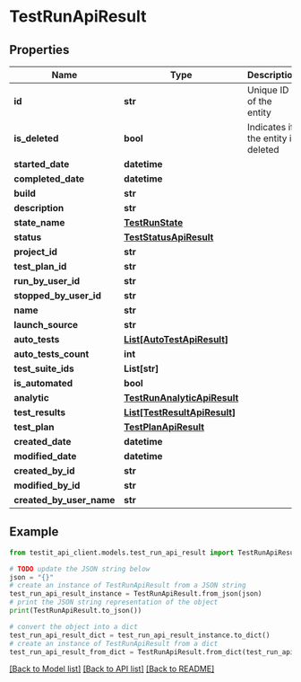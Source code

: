 # TestRunApiResult


## Properties

Name | Type | Description | Notes
------------ | ------------- | ------------- | -------------
**id** | **str** | Unique ID of the entity | 
**is_deleted** | **bool** | Indicates if the entity is deleted | 
**started_date** | **datetime** |  | [optional] 
**completed_date** | **datetime** |  | [optional] 
**build** | **str** |  | 
**description** | **str** |  | [optional] 
**state_name** | [**TestRunState**](TestRunState.md) |  | 
**status** | [**TestStatusApiResult**](TestStatusApiResult.md) |  | 
**project_id** | **str** |  | 
**test_plan_id** | **str** |  | [optional] 
**run_by_user_id** | **str** |  | [optional] 
**stopped_by_user_id** | **str** |  | [optional] 
**name** | **str** |  | [optional] 
**launch_source** | **str** |  | [optional] 
**auto_tests** | [**List[AutoTestApiResult]**](AutoTestApiResult.md) |  | 
**auto_tests_count** | **int** |  | 
**test_suite_ids** | **List[str]** |  | 
**is_automated** | **bool** |  | 
**analytic** | [**TestRunAnalyticApiResult**](TestRunAnalyticApiResult.md) |  | 
**test_results** | [**List[TestResultApiResult]**](TestResultApiResult.md) |  | 
**test_plan** | [**TestPlanApiResult**](TestPlanApiResult.md) |  | [optional] 
**created_date** | **datetime** |  | 
**modified_date** | **datetime** |  | [optional] 
**created_by_id** | **str** |  | 
**modified_by_id** | **str** |  | [optional] 
**created_by_user_name** | **str** |  | [optional] 

## Example

```python
from testit_api_client.models.test_run_api_result import TestRunApiResult

# TODO update the JSON string below
json = "{}"
# create an instance of TestRunApiResult from a JSON string
test_run_api_result_instance = TestRunApiResult.from_json(json)
# print the JSON string representation of the object
print(TestRunApiResult.to_json())

# convert the object into a dict
test_run_api_result_dict = test_run_api_result_instance.to_dict()
# create an instance of TestRunApiResult from a dict
test_run_api_result_from_dict = TestRunApiResult.from_dict(test_run_api_result_dict)
```
[[Back to Model list]](../README.md#documentation-for-models) [[Back to API list]](../README.md#documentation-for-api-endpoints) [[Back to README]](../README.md)


